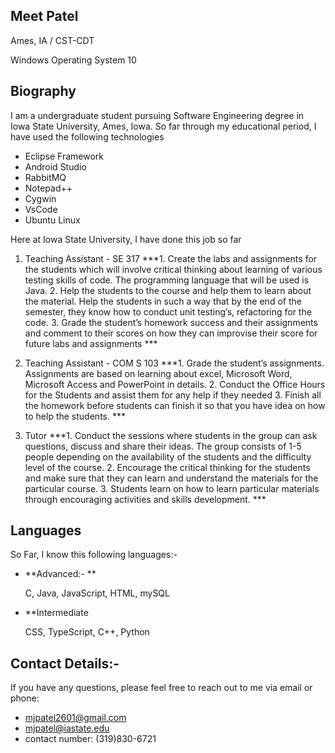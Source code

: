 ## **Meet Patel**
Ames, IA / CST-CDT

Windows Operating System 10

## **Biography**
I am a undergraduate student pursuing Software Engineering degree in Iowa State University, Ames, Iowa. So far through my educational period, I have used the following technologies
* Eclipse Framework
* Android Studio 
* RabbitMQ
* Notepad++
* Cygwin
* VsCode
* Ubuntu Linux

Here at Iowa State University, I have done this job so far
1. Teaching Assistant - SE 317
  ***1. Create the labs and assignments for the students which will involve critical thinking about learning of 
        various testing skills of code. The programming language that will be used is Java. 
     2. Help the students to the course and help them to learn about the material. Help the students in such a 
        way that by the end of the semester, they know how to conduct unit testing’s, refactoring for the code. 
     3. Grade the student’s homework success and their assignments and comment to their scores on how 
        they can improvise their score for future labs and assignments ***

2. Teaching Assistant - COM S 103
  ***1. Grade the student’s assignments. Assignments are based on learning about excel, Microsoft Word, 
        Microsoft Access and PowerPoint in details. 
     2. Conduct the Office Hours for the Students and assist them for any help if they needed
     3. Finish all the homework before students can finish it so that you have idea on how to help the students. ***

3. Tutor
  ***1. Conduct the sessions where students in the group can ask questions, discuss and share their ideas. The 
        group consists of 1-5 people depending on the availability of the students and the difficulty level of the 
       course. 
     2. Encourage the critical thinking for the students and make sure that they can learn and understand the 
        materials for the particular course.
     3. Students learn on how to learn particular materials through encouraging activities and skills 
        development. ***

## **Languages**

So Far, I know this following languages:- 

* **Advanced:- **

  C, Java, JavaScript, HTML, mySQL

* **Intermediate

  CSS, TypeScript, C++, Python
  
## Contact Details:-
If you have any questions, please feel free to reach out to me via email or phone:
* mjpatel2601@gmail.com
* mjpatel@iastate.edu
* contact number: (319)830-6721


